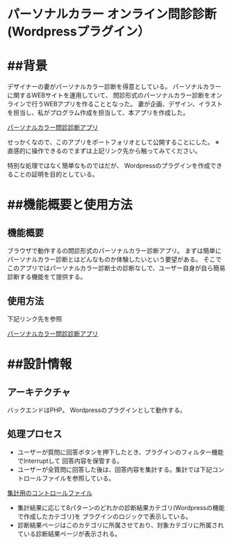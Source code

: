 
# パーソナルカラー オンライン問診診断(Wordpressプラグイン）


# ##背景
デザイナーの妻がパーソナルカラー診断を得意としている。
パーソナルカラーに関するWEBサイトを運用していて、
問診形式のパーソナルカラー診断をオンラインで行うWEBアプリを作ることとなった。
妻が企画、デザイン、イラストを担当し、私がプログラム作成を担当して、本アプリを作成した。

[パーソナルカラー問診診断アプリ](https://color.toshidayurika.com/?page_id=59)

せっかくなので、このアプリをポートフォリオとして公開することにした。
※ 直感的に操作できるのでまずは上記リンク先から触ってみてください。

特別な処理ではなく簡単なものではだが、
Wordpressのプラグインを作成できることの証明を目的としている。






# ##機能概要と使用方法
## 機能概要
ブラウザで動作するの問診形式のパーソナルカラー診断アプリ。
まずは簡単にパーソナルカラー診断とはどんなものか体験したいという要望がある。
そこでこのアプリではパーソナルカラー診断士の診断なしで、ユーザー自身が自ら簡易診断する機能をて提供する。

## 使用方法
下記リンク先を参照


[パーソナルカラー問診診断アプリ](https://color.toshidayurika.com/?page_id=59)



# ##設計情報
## アーキテクチャ
バックエンドはPHP。
Wordpressのプラグインとして動作する。


## 処理プロセス
- ユーザーが質問に回答ボタンを押下したとき、プラグインのフィルター機能でInterruptして
回答内容を保管する。
- ユーザーが全質問に回答した後は、回答内容を集計する。集計では下記コントロールファイルを参照している。

[集計用のコントロールファイル](./p_color_check_sheet.csv)

- 集計結果に応じて8パターンのどれかの診断結果カテゴリ(Wordpressの機能で作成したカテゴリ)を
プラグインのロジックで表示している。
- 診断結果ページはこのカテゴリに所属させており、対象カテゴリに所属されている診断結果ページが表示される。





